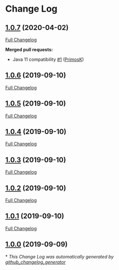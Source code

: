 # Change Log

## [1.0.7](https://github.com/dlsc-software-consulting-gmbh/UnitFX/tree/1.0.7) (2020-04-02)
[Full Changelog](https://github.com/dlsc-software-consulting-gmbh/UnitFX/compare/1.0.6...1.0.7)

**Merged pull requests:**

- Java 11 compatibility [\#1](https://github.com/dlsc-software-consulting-gmbh/UnitFX/pull/1) ([PrimosK](https://github.com/PrimosK))

## [1.0.6](https://github.com/dlsc-software-consulting-gmbh/UnitFX/tree/1.0.6) (2019-09-10)
[Full Changelog](https://github.com/dlsc-software-consulting-gmbh/UnitFX/compare/1.0.5...1.0.6)

## [1.0.5](https://github.com/dlsc-software-consulting-gmbh/UnitFX/tree/1.0.5) (2019-09-10)
[Full Changelog](https://github.com/dlsc-software-consulting-gmbh/UnitFX/compare/1.0.4...1.0.5)

## [1.0.4](https://github.com/dlsc-software-consulting-gmbh/UnitFX/tree/1.0.4) (2019-09-10)
[Full Changelog](https://github.com/dlsc-software-consulting-gmbh/UnitFX/compare/1.0.3...1.0.4)

## [1.0.3](https://github.com/dlsc-software-consulting-gmbh/UnitFX/tree/1.0.3) (2019-09-10)
[Full Changelog](https://github.com/dlsc-software-consulting-gmbh/UnitFX/compare/1.0.2...1.0.3)

## [1.0.2](https://github.com/dlsc-software-consulting-gmbh/UnitFX/tree/1.0.2) (2019-09-10)
[Full Changelog](https://github.com/dlsc-software-consulting-gmbh/UnitFX/compare/1.0.1...1.0.2)

## [1.0.1](https://github.com/dlsc-software-consulting-gmbh/UnitFX/tree/1.0.1) (2019-09-10)
[Full Changelog](https://github.com/dlsc-software-consulting-gmbh/UnitFX/compare/1.0.0...1.0.1)

## [1.0.0](https://github.com/dlsc-software-consulting-gmbh/UnitFX/tree/1.0.0) (2019-09-09)


\* *This Change Log was automatically generated by [github_changelog_generator](https://github.com/skywinder/Github-Changelog-Generator)*
